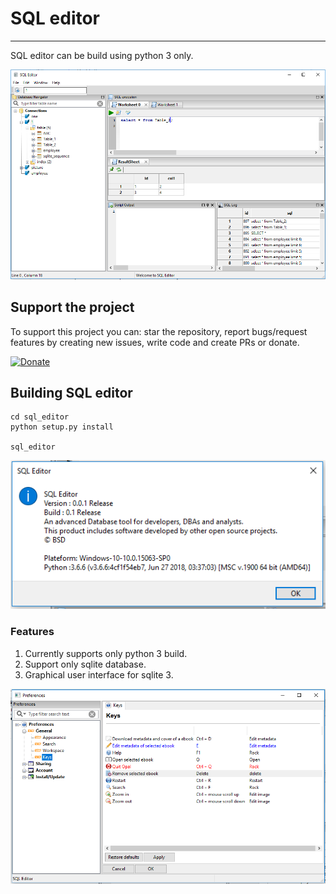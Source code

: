 # SQL editor
----------------------------------------------

SQL editor can be build using python 3 only. 

![Screen 1](./docs/images/screen_1.PNG)

## Support the project

To support this project you can: star the repository, report bugs/request features by creating new issues, write code and create PRs or donate.

[![Donate](https://img.shields.io/badge/Donate-PayPal-green.svg)](https://www.paypal.com/cgi-bin/webscr?cmd=_s-xclick&hosted_button_id=EUWCHQJXB9Y2N)

## Building SQL editor


```shell
cd sql_editor
python setup.py install

sql_editor
```



![Screen 2](./docs/images/screen_2.PNG)

### Features

1. Currently supports only python 3 build.
2. Support only sqlite database.
3. Graphical user interface for sqlite 3.





![Screen 3](./docs/images/screen_3.PNG)